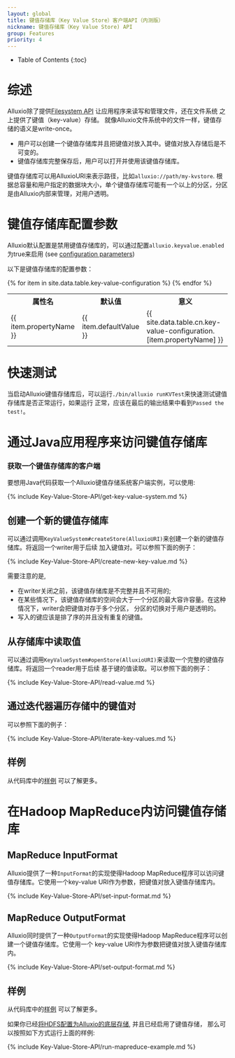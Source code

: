 ```yaml
---
layout: global
title: 键值存储库（Key Value Store）客户端API（内测版）
nickname: 键值存储库（Key Value Store) API
group: Features
priority: 4
---
```


* Table of Contents
{:toc}

# 综述
Alluxio除了提供[Filesystem API](File-System-API.html) 让应用程序来读写和管理文件，还在文件系统
之上提供了键值（key-value）存储。
就像Alluxio文件系统中的文件一样，键值存储的语义是write-once。

* 用户可以创建一个键值存储库并且把键值对放入其中。键值对放入存储后是不可变的。
* 键值存储库完整保存后，用户可以打开并使用该键值存储库。

键值存储库可以用AlluxioURI来表示路径，比如`alluxio://path/my-kvstore`.
根据总容量和用户指定的数据块大小，单个键值存储库可能有一个以上的分区，分区是由Alluxio内部来管理，对用户透明。

# 键值存储库配置参数

Alluxio默认配置是禁用键值存储库的，可以通过配置`alluxio.keyvalue.enabled`为true来启用 (see
[configuration parameters](Configuration-Settings.html))

以下是键值存储库的配置参数：

<table class="table table-striped">
<tr><th>属性名</th><th>默认值</th><th>意义</th></tr>
{% for item in site.data.table.key-value-configuration %}
  <tr>
    <td>{{ item.propertyName }}</td>
    <td>{{ item.defaultValue }}</td>
    <td>{{ site.data.table.cn.key-value-configuration.[item.propertyName] }}</td>
  </tr>
{% endfor %}
</table>

# 快速测试

当启动Alluxio键值存储库后，可以运行`./bin/alluxio runKVTest`来快速测试键值存储库是否正常运行，如果运行
正常，应该在最后的输出结果中看到`Passed the test!`。

# 通过Java应用程序来访问键值存储库

### 获取一个键值存储库的客户端

要想用Java代码获取一个Alluxio键值存储系统客户端实例，可以使用:

{% include Key-Value-Store-API/get-key-value-system.md %}

## 创建一个新的键值存储库

可以通过调用`KeyValueSystem#createStore(AlluxioURI)`来创建一个新的键值存储库。将返回一个writer用于后续
加入键值对。可以参照下面的例子：

{% include Key-Value-Store-API/create-new-key-value.md %}

需要注意的是,

* 在writer关闭之前，该键值存储库是不完整并且不可用的;
* 在某些情况下，该键值存储库的空间会大于一个分区的最大容许容量。在这种情况下，writer会把键值对存于多个分区，
分区的切换对于用户是透明的。
* 写入的键应该是排了序的并且没有重复的键值。

## 从存储库中读取值

可以通过调用`KeyValueSystem#openStore(AlluxioURI)`来读取一个完整的键值存储库。将返回一个reader用于后续
基于键的值读取。可以参照下面的例子：

{% include Key-Value-Store-API/read-value.md %}

## 通过迭代器遍历存储中的键值对

可以参照下面的例子：

{% include Key-Value-Store-API/iterate-key-values.md %}

## 样例

从代码库中的[样例](https://github.com/Alluxio/alluxio/tree/master/examples/src/main/java/alluxio/examples/keyvalue)
 可以了解更多。

# 在Hadoop MapReduce内访问键值存储库

## MapReduce InputFormat

Alluxio提供了一种`InputFormat`的实现使得Hadoop MapReduce程序可以访问键值存储库。它使用一个key-value
URI作为参数，把键值对放入键值存储库内。

{% include Key-Value-Store-API/set-input-format.md %}


## MapReduce OutputFormat
Alluxio同时提供了一种`OutputFormat`的实现使得Hadoop MapReduce程序可以创建一个键值存储库。它使用一个
key-value URI作为参数把键值对放入键值存储库内。

{% include Key-Value-Store-API/set-output-format.md %}


## 样例

从代码库中的[样例](https://github.com/Alluxio/alluxio/blob/master/examples/src/main/java/alluxio/examples/keyvalue/hadoop/CloneStoreMapReduce.java)
 可以了解更多。

如果你已经[将HDFS配置为Alluxio的底层存储](Configuring-Alluxio-with-HDFS.md), 并且已经启用了键值存储，
那么可以按照如下方式运行上面的样例:

{% include Key-Value-Store-API/run-mapreduce-example.md %}
